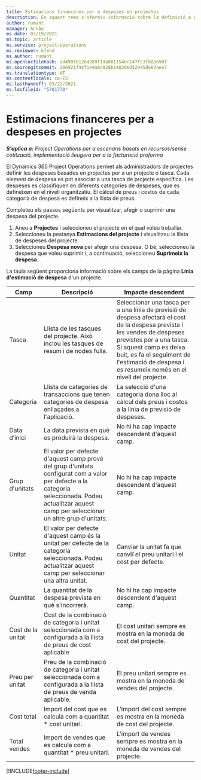 ```yaml
---
title: Estimacions financeres per a despeses en projectes
description: En aquest tema s'ofereix informació sobre la definició o estimació de les despeses basades en el projecte.
author: rumant
manager: Annbe
ms.date: 03/19/2021
ms.topic: article
ms.service: project-operations
ms.reviewer: kfend
ms.author: rumant
ms.openlocfilehash: ad4901b1264289f1da881154bc147fc3f8da698f
ms.sourcegitcommit: 386921f44f1e9a8a828b140206d52945de07aee7
ms.translationtype: HT
ms.contentlocale: ca-ES
ms.lasthandoff: 03/22/2021
ms.locfileid: "5701770"
---
```

# <a name="financial-estimates-for-expenses-on-projects"></a>Estimacions financeres per a despeses en projectes
_**S'aplica a:** Project Operations per a escenaris basats en recursos/sense cotització, implementació lleugera per a la facturació proforma_

El Dynamics 365 Project Operations permet als administradors de projectes definir les despeses basades en projectes per a un projecte o tasca. Cada element de despesa es pot associar a una tasca de projecte específica. Les despeses es classifiquen en diferents categories de despeses, que es defineixen en el nivell organitzatiu. El càlcul de preus i costos de cada categoria de despesa es defineix a la llista de preus. 

Completeu els passos següents per visualitzar, afegir o suprimir una despesa del projecte.

1. Aneu a **Projectes** i seleccioneu el projecte en el qual voleu treballar.
2. Seleccioneu la pestanya **Estimacions del projecte** i visualitzeu la llista de despeses del projecte.
3. Seleccioneu **Despesa nova** per afegir una despesa. O bé, seleccioneu la despesa que voleu suprimir i, a continuació, seleccioneu **Suprimeix la despesa**.

La taula següent proporciona informació sobre els camps de la pàgina **Línia d'estimació de despesa** d'un projecte. 

| **Camp** | **Descripció** | **Impacte descendent** |
| --- | --- | --- |
| Tasca | Llista de les tasques del projecte. Això inclou les tasques de resum i de nodes fulla. | Seleccionar una tasca per a una línia de previsió de despesa afectarà el cost de la despesa prevista i les vendes de despeses previstes per a una tasca. Si aquest camp es deixa buit, es fa el seguiment de l'estimació de despesa i es resumeix només en el nivell del projecte. |
| Categoria | Llista de categories de transaccions que tenen categories de despesa enllaçades a l'aplicació. | La selecció d'una categoria dona lloc al càlcul dels preus i costos a la línia de previsió de despeses. |
| Data d’inici | La data prevista en què es produirà la despesa. | No hi ha cap impacte descendent d'aquest camp. |
| Grup d'unitats | El valor per defecte d'aquest camp prové del grup d'unitats configurat com a valor per defecte a la categoria seleccionada. Podeu actualitzar aquest camp per seleccionar un altre grup d'unitats. | No hi ha cap impacte descendent d'aquest camp. |
| Unitat | El valor per defecte d'aquest camp és la unitat per defecte de la categoria seleccionada. Podeu actualitzar aquest camp per seleccionar una altra unitat. | Canviar la unitat fa que canviï el preu unitari i el cost per defecte. |
| Quantitat | La quantitat de la despesa prevista en què s'incorrerà. | No hi ha cap impacte descendent d'aquest camp. |
| Cost de la unitat | Cost de la combinació de categoria i unitat seleccionada com a configurada a la llista de preus de cost aplicable | El cost unitari sempre es mostra en la moneda de cost del projecte. |
| Preu per unitat | Preu de la combinació de categoria i unitat seleccionada com a configurada a la llista de preus de venda aplicable. | El preu unitari sempre es mostra en la moneda de vendes del projecte. |
| Cost total | Import del cost que es calcula com a quantitat \* cost unitari.| L'import del cost sempre es mostra en la moneda de cost del projecte. |
| Total vendes | Import de vendes que es calcula com a quantitat \* preu unitari. | L'import de vendes sempre es mostra en la moneda de vendes del projecte. |


[!INCLUDE[footer-include](../includes/footer-banner.md)]
